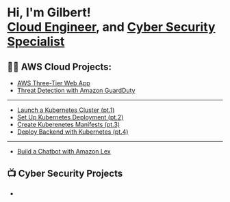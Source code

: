 <h1>Hi, I'm Gilbert! <br/> <a href="https://www.linkedin.com/in/gilbertemodi/">Cloud Engineer</a>, and <a href="https://github.com/gilbertemodi">Cyber Security Specialist</a> </h1>

<h2>👨‍💻 AWS Cloud Projects:</h2>


  - [AWS Three-Tier Web App](https://github.com/GilbertEmodi/AWS-ThreeTier-Web-App)
  - [Threat Detection with Amazon GuardDuty](https://github.com/GilbertEmodi/Threat-Detection-with-GuardDuty/tree/main)
---
  - [Launch a Kubernetes Cluster (pt.1)](https://github.com/GilbertEmodi/Launch-Kubernetes-Cluster-part1-/tree/main)
  - [Set Up Kubernetes Deployment (pt.2)](https://github.com/GilbertEmodi/Set-Up-Kubernetes-Deployment-part2-/tree/main)
  - [Create Kuberenetes Manifests (pt.3)]()
  - [Deploy Backend with Kubernetes (pt.4)]()
---
  - [Build a Chatbot with Amazon Lex](https://github.com/GilbertEmodi/Build-a-Chatbot-with-Amazon-Lex/tree/main)

<h2>📺 Cyber Security Projects</h2>



  - []()
